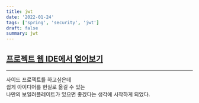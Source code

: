 ```yaml
---
title: jwt
date: '2022-01-24'
tags: ['spring', 'security', 'jwt']
draft: false
summary: jwt
---
```


## [프로젝트 웹 IDE에서 열어보기](https://github1s.com/abhidhamma-java/jwt)

---

사이드 프로젝트를 하고싶은데  
쉽게 아이디어를 현실로 옮길 수 있는  
나만의 보일러플레이트가 있으면 좋겠다는 생각에 시작하게 되었다.
